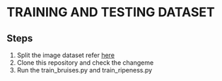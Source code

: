 # TRAINING AND TESTING DATASET
## Steps
1) Split the image dataset refer [here](https://github.com/kenaniscoding/thesis-dataset-split)
2) Clone this repository and check the changeme
3) Run the train_bruises.py and train_ripeness.py